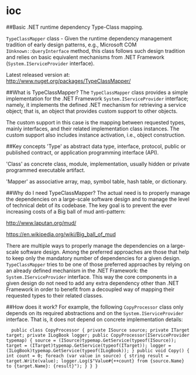 # ioc
##Basic .NET runtime dependency Type-Class mapping.

`TypeClassMapper` class - Given the runtime dependency management tradition of early design patterns, e.g., Microsoft COM `IUnknown::QueryInterface` method, this class follows such design tradition and relies on basic equivalent mechanisms from .NET Framework (`System.IServiceProvider` interface).

Latest released version at: http://www.nuget.org/packages/TypeClassMapper/

##What is TypeClassMapper?
The `TypeClassMapper` class provides a simple implementation for the .NET Framework `System.IServiceProvider` interface; namely, it implements the defined .NET mechanism for retrieving a service object; that is, an object that provides custom support to other objects.

The custom support in this case is the mapping between requested types, mainly interfaces, and their related implementation class instances. The custom support also includes instance activation, i.e., object construction.

##Key concepts
'Type' as abstract data type, interface, protocol, public or published contract, or application programming interface (API).

'Class' as concrete class, module, implementation, usually hidden or private programmed executable artifact.

'Mapper' as associative array, map, symbol table, hash table, or dictionary.

##Why do I need TypeClassMapper?
The actual need is to properly manage the dependencies on a large-scale software design and to manage the level of technical debt of its codebase. The key goal is to prevent the ever increasing costs of a Big ball of mud anti-pattern:

http://www.laputan.org/mud/

https://en.wikipedia.org/wiki/Big_ball_of_mud

There are multiple ways to properly manage the dependencies on a large-scale software design. Among the preferred approaches are those that help to keep only the mandatory number of dependencies for a given design. `TypeClassMapper` tries to be one of those preferred approaches by relying on an already defined mechanism in the .NET Framework: the `System.IServiceProvider` interface. This way the core components in a given design do not need to add any extra dependency other than .NET Framework in order to benefit from a decoupled way of mapping their requested types to their related classes.

##How does it work?
For example, the following `CopyProcessor` class only depends on its required abstractions and on the `System.IServiceProvider` interface. That is, it does not depend on concrete implementation details:

`  public class CopyProcessor
  {
    private ISource source;
    private ITarget target;
    private ILogBook logger;
    public CopyProcessor(IServiceProvider typemap)
    {
      source = (ISource)typemap.GetService(typeof(ISource));
      target = (ITarget)typemap.GetService(typeof(ITarget));
      logger = (ILogBook)typemap.GetService(typeof(ILogBook));
    }
    public void Copy()
    {
      int count = 0;
      foreach (var value in source)
      {
        string result = target.Write(value);
        logger.Log($"Value#{++count} from {source.Name} to {target.Name}: {result}");
      }
    }
  }`
